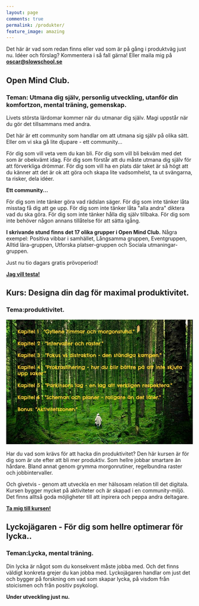 ```yaml
---
layout: page
comments: true
permalink: /produkter/
feature_image: amazing
---
```


Det här är vad som redan finns eller vad som är på gång i produktväg just nu. Idéer och förslag? Kommentera i så fall gärna!
Eller maila mig på **oscar@slowschool.se**

## Open Mind Club.

### Teman: Utmana dig själv, personlig utveckling, utanför din komfortzon, mental träning, gemenskap.

Livets största lärdomar kommer när du utmanar dig själv. Magi uppstår när du gör det tillsammans med andra.

Det här är ett community som handlar om att utmana sig själv på olika sätt. Eller om vi ska gå lite djupare - ett community...

För dig som vill veta vem du kan bli. För dig som vill bli bekväm med det som är obekvämt idag. För dig som förstår att du måste utmana dig själv för att förverkliga drömmar. För dig som vill ha en plats där taket är så högt att du känner att det är ok att göra och skapa lite vadsomhelst, ta ut svängarna, ta risker, dela idéer.

**Ett community...**

För dig som inte tänker göra vad rädslan säger. För dig som inte tänker låta misstag få dig att ge upp. För dig som inte tänker låta "alla andra" diktera vad du ska göra. För dig som inte tänker hålla dig själv tillbaka. För dig som inte behöver någon annans tillåtelse för att sätta igång.

**I skrivande stund finns det 17 olika grupper i Open Mind Club.** Några exempel: Positiva vibbar i samhället, Långsamma gruppen, Eventgruppen, Alltid lära-gruppen, Utforska platser-gruppen och Sociala utmaningar-gruppen.

Just nu tio dagars gratis prövoperiod!

**[Jag vill testa!](https://www.openmindclub.se/)**

## Kurs: Designa din dag för maximal produktivitet.

### Tema:produktivitet.

![Image of Yaktocat](https://github.com/slowschool/slowschool.github.io/blob/master/img/utmanaz.jpg) 

Har du vad som krävs för att hacka din produktivitet? Den här kursen är för dig som är ute efter att bli mer produktiv. Som hellre jobbar smartare än hårdare. Bland annat genom grymma morgonrutiner, regelbundna raster och jobbintervaller. 

Och givetvis - genom att utveckla en mer hälsosam relation till det digitala. Kursen bygger mycket på aktiviteter
och är skapad i en community-miljö. Det finns alltså goda möjligheter till att inpirera och peppa andra deltagare.

**[Ta mig till kursen!](https://www.openlearning.com/courses/designa-din-dag-fr-maximal-produktivitet)**


## Lyckojägaren - För dig som hellre optimerar för lycka..

### Teman:Lycka, mental träning.

Din lycka är något som du konsekvent måste jobba med. Och det finns väldigt konkreta grejer du kan jobba med. Lyckojägaren handlar om just det och bygger på forskning om vad som skapar lycka, på visdom från stoicismen och från positiv psykologi.

**Under utveckling just nu.**
